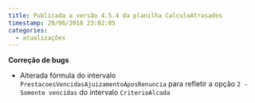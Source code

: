 ```yaml
---
title: Publicada a versão 4.5.4 da planilha CalculoAtrasados
timestamp: 20/06/2018 23:02:05
categories:
  - atualizações
---
```


**Correção de bugs**
+ Alterada fórmula do intervalo `PrestacoesVencidasAjuizamentoAposRenuncia` para refletir a opção `2 - Somente vencidas` do intervalo `CriterioAlcada`